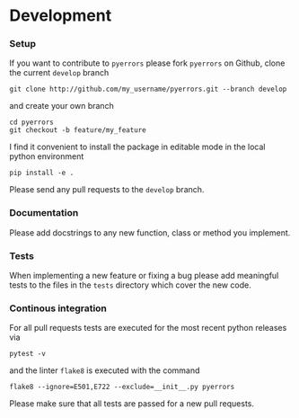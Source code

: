 # Development
### Setup
If you want to contribute to `pyerrors` please fork `pyerrors` on Github, clone the current `develop` branch
```
git clone http://github.com/my_username/pyerrors.git --branch develop
```
and create your own branch
```
cd pyerrors
git checkout -b feature/my_feature
```
I find it convenient to install the package in editable mode in the local python environment
```
pip install -e .
```
Please send any pull requests to the `develop` branch.
### Documentation
Please add docstrings to any new function, class or method you implement.

### Tests
When implementing a new feature or fixing a bug please add meaningful tests to the files in the `tests` directory which cover the new code.

### Continous integration
For all pull requests tests are executed for the most recent python releases via
```
pytest -v
```
and the linter `flake8` is executed with the command
```
flake8 --ignore=E501,E722 --exclude=__init__.py pyerrors
```
Please make sure that all tests are passed for a new pull requests.
